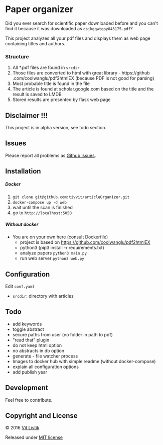 # Paper organizer

Did you ever search for scientific paper downloaded before and you can't 
find it because it was downloaded as `dsjkgqwtqoy843175.pdf`?

This project analyzes all your pdf files and displays them as web page 
containing titles and authors.

### Structure
1. All *.pdf files are found in `srcdir`
2. Those files are converted to html with great library - https://github
.com/coolwanglu/pdf2htmlEX (because PDF is not good for parsing)
3. Most probable title is found in the file
4. The article is found at scholar.google.com based on the title and the result
 is saved to LMDB
5. Stored results are presented by flask web page

## Disclaimer !!!
This project is in alpha version, see todo section.

## Issues
Please report all problems as [Github issues](https://github.com/tivvit/articleOrganizer/issues).

## Installation
##### Docker
 1. `git clone git@github.com:tivvit/articleOrganizer.git`
 2. `docker-compose up -d web`
 3. wait until the scan is finished
 4. go to `http://localhost:5050`
 
##### Without docker
 - You are on your own here (consult Dockerfile)
    - project is based on https://github.com/coolwanglu/pdf2htmlEX
    - python3 (pip3 install -r requirements.txt)
    - analyze papers `python3 main.py`
    - run web server `python3 web.py`
    
## Configuration
Edit `conf.yaml`
- `srcdir`: directory with articles

## Todo
 - add keywords
 - toggle abstract
 - secure paths from user (no folder in path to pdf)
 - "read that" plugin
 - do not keep html option
 - no abstracts in db option
 - generate - file watcher process
 - Images to docker hub with simple readme (without docker-compose)
 - explain all configuration options
 - add publish year

## Development

Feel free to contribute.

## Copyright and License
&copy; 2016 [Vít Listík](http://tivvit.cz)

Released under [MIT license](https://github.com/tivvit/articleOrganizer/blob/master/LICENSE)
